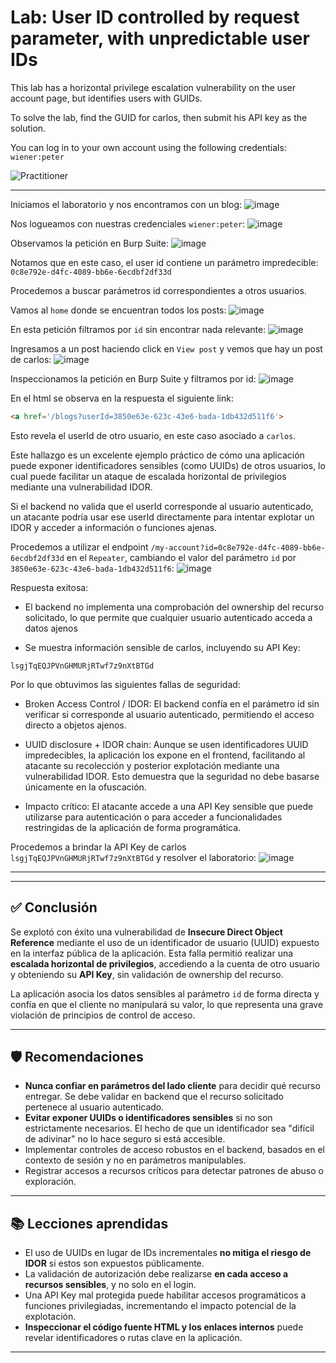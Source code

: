 # Lab: User ID controlled by request parameter, with unpredictable user IDs

This lab has a horizontal privilege escalation vulnerability on the user account page, but identifies users with GUIDs.

To solve the lab, find the GUID for carlos, then submit his API key as the solution.

You can log in to your own account using the following credentials: `wiener:peter`

![Practitioner](https://img.shields.io/badge/level-Apprentice-green) 

---

Iniciamos el laboratorio y nos encontramos con un blog:
![image](https://github.com/user-attachments/assets/dd31b2b1-2231-47ad-9f38-99348007699b)

Nos logueamos con nuestras credenciales `wiener:peter`:
![image](https://github.com/user-attachments/assets/8c934bb3-a823-4fb6-83e5-5bde1999f594)

Observamos la petición en Burp Suite:
![image](https://github.com/user-attachments/assets/004cd884-648c-48c1-927c-a32162db934c)

Notamos que en este caso, el user id contiene un parámetro impredecible: `0c8e792e-d4fc-4089-bb6e-6ecdbf2df33d`

Procedemos a buscar parámetros id correspondientes a otros usuarios.

Vamos al `home` donde se encuentran todos los posts:
![image](https://github.com/user-attachments/assets/98ca9ce0-9786-4285-83d2-e59c842d41cd)

En esta petición filtramos por `id` sin encontrar nada relevante:
![image](https://github.com/user-attachments/assets/38446d94-43be-46f8-a81f-448e986917ed)

Ingresamos a un post haciendo click en `View post` y vemos que hay un post de carlos:
![image](https://github.com/user-attachments/assets/bf56eed7-eea4-4174-9857-31a7795ca471)

Inspeccionamos la petición en Burp Suite y filtramos por id:
![image](https://github.com/user-attachments/assets/576fa094-db5f-4670-af9a-0943e40c505d)

En el html se observa en la respuesta el siguiente link:
```html
<a href='/blogs?userId=3850e63e-623c-43e6-bada-1db432d511f6'>
```
Esto revela el userId de otro usuario, en este caso asociado a `carlos`.

Este hallazgo es un excelente ejemplo práctico de cómo una aplicación puede exponer identificadores sensibles (como UUIDs) de otros usuarios, lo cual puede facilitar un ataque de escalada horizontal de privilegios mediante una vulnerabilidad IDOR.


Si el backend no valida que el userId corresponde al usuario autenticado, un atacante podría usar ese userId directamente para intentar explotar un IDOR y acceder a información o funciones ajenas.

Procedemos a utilizar el endpoint `/my-account?id=0c8e792e-d4fc-4089-bb6e-6ecdbf2df33d` en el `Repeater`, cambiando el valor del parámetro `id` por `3850e63e-623c-43e6-bada-1db432d511f6`:
![image](https://github.com/user-attachments/assets/1ea54118-2059-4063-8801-095be701459d)

Respuesta exitosa:

- El backend no implementa una comprobación del ownership del recurso solicitado, lo que permite que cualquier usuario autenticado acceda a datos ajenos

- Se muestra información sensible de carlos, incluyendo su API Key:

```text
lsgjTqEQJPVnGHMURjRTwf7z9nXtBTGd
```

Por lo que obtuvimos las siguientes fallas de seguridad:
- Broken Access Control / IDOR:
El backend confía en el parámetro id sin verificar si corresponde al usuario autenticado, permitiendo el acceso directo a objetos ajenos.

- UUID disclosure + IDOR chain:
Aunque se usen identificadores UUID impredecibles, la aplicación los expone en el frontend, facilitando al atacante su recolección y posterior explotación mediante una vulnerabilidad IDOR. Esto demuestra que la seguridad no debe basarse únicamente en la ofuscación.

- Impacto crítico:
El atacante accede a una API Key sensible que puede utilizarse para autenticación o para acceder a funcionalidades restringidas de la aplicación de forma programática.



Procedemos a brindar la API Key de carlos `lsgjTqEQJPVnGHMURjRTwf7z9nXtBTGd` y resolver el laboratorio:
![image](https://github.com/user-attachments/assets/520924f8-f175-462e-8df5-e0a56d91d6ce)

---



---

## ✅ Conclusión

Se explotó con éxito una vulnerabilidad de **Insecure Direct Object Reference** mediante el uso de un identificador de usuario (UUID) expuesto en la interfaz pública de la aplicación. Esta falla permitió realizar una **escalada horizontal de privilegios**, accediendo a la cuenta de otro usuario y obteniendo su **API Key**, sin validación de ownership del recurso.

La aplicación asocia los datos sensibles al parámetro `id` de forma directa y confía en que el cliente no manipulará su valor, lo que representa una grave violación de principios de control de acceso.

---

## 🛡️ Recomendaciones

- **Nunca confiar en parámetros del lado cliente** para decidir qué recurso entregar. Se debe validar en backend que el recurso solicitado pertenece al usuario autenticado.
- **Evitar exponer UUIDs o identificadores sensibles** si no son estrictamente necesarios. El hecho de que un identificador sea "difícil de adivinar" no lo hace seguro si está accesible.
- Implementar controles de acceso robustos en el backend, basados en el contexto de sesión y no en parámetros manipulables.
- Registrar accesos a recursos críticos para detectar patrones de abuso o exploración.

---

## 📚 Lecciones aprendidas

- El uso de UUIDs en lugar de IDs incrementales **no mitiga el riesgo de IDOR** si estos son expuestos públicamente.
- La validación de autorización debe realizarse **en cada acceso a recursos sensibles**, y no solo en el login.
- Una API Key mal protegida puede habilitar accesos programáticos a funciones privilegiadas, incrementando el impacto potencial de la explotación.
- **Inspeccionar el código fuente HTML y los enlaces internos** puede revelar identificadores o rutas clave en la aplicación.

---
